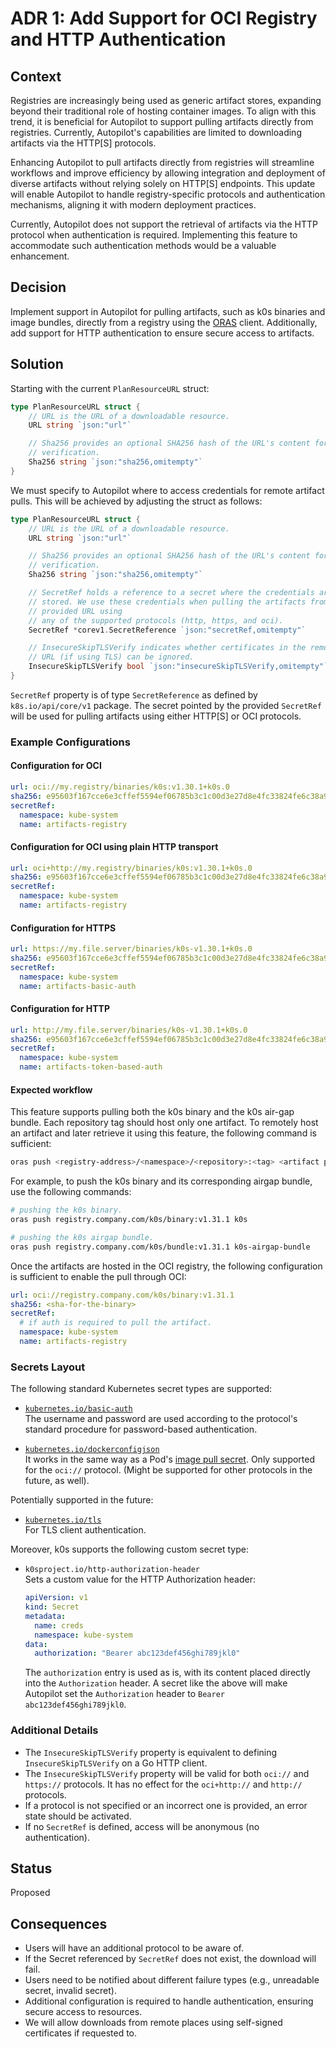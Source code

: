 # ADR 1: Add Support for OCI Registry and HTTP Authentication

## Context

Registries are increasingly being used as generic artifact stores, expanding
beyond their traditional role of hosting container images. To align with this
trend, it is beneficial for Autopilot to support pulling artifacts directly
from registries. Currently, Autopilot's capabilities are limited to downloading
artifacts via the HTTP\[S\] protocols.

Enhancing Autopilot to pull artifacts directly from registries will streamline
workflows and improve efficiency by allowing integration and deployment of
diverse artifacts without relying solely on HTTP\[S\] endpoints. This update
will enable Autopilot to handle registry-specific protocols and authentication
mechanisms, aligning it with modern deployment practices.

Currently, Autopilot does not support the retrieval of artifacts via the HTTP
protocol when authentication is required. Implementing this feature to
accommodate such authentication methods would be a valuable enhancement.

## Decision

Implement support in Autopilot for pulling artifacts, such as k0s binaries and
image bundles, directly from a registry using the
[ORAS](https://oras.land/docs/) client. Additionally, add support for HTTP
authentication to ensure secure access to artifacts.

## Solution

Starting with the current `PlanResourceURL` struct:

```go
type PlanResourceURL struct {
	// URL is the URL of a downloadable resource.
	URL string `json:"url"`

	// Sha256 provides an optional SHA256 hash of the URL's content for
	// verification.
	Sha256 string `json:"sha256,omitempty"`
}
```

We must specify to Autopilot where to access credentials for remote artifact
pulls. This will be achieved by adjusting the struct as follows:

```go
type PlanResourceURL struct {
	// URL is the URL of a downloadable resource.
	URL string `json:"url"`

	// Sha256 provides an optional SHA256 hash of the URL's content for
	// verification.
	Sha256 string `json:"sha256,omitempty"`

	// SecretRef holds a reference to a secret where the credentials are
	// stored. We use these credentials when pulling the artifacts from the
	// provided URL using
	// any of the supported protocols (http, https, and oci).
	SecretRef *corev1.SecretReference `json:"secretRef,omitempty"`

	// InsecureSkipTLSVerify indicates whether certificates in the remote
	// URL (if using TLS) can be ignored.
	InsecureSkipTLSVerify bool `json:"insecureSkipTLSVerify,omitempty"`
}
```

`SecretRef` property is of type `SecretReference` as defined by
`k8s.io/api/core/v1` package. The secret pointed by the provided `SecretRef`
will be used for pulling artifacts using either HTTP\[S\] or OCI protocols.

### Example Configurations

#### Configuration for OCI

```yaml
url: oci://my.registry/binaries/k0s:v1.30.1+k0s.0
sha256: e95603f167cce6e3cffef5594ef06785b3c1c00d3e27d8e4fc33824fe6c38a99
secretRef:
  namespace: kube-system
  name: artifacts-registry
```

#### Configuration for OCI using plain HTTP transport

```yaml
url: oci+http://my.registry/binaries/k0s:v1.30.1+k0s.0
sha256: e95603f167cce6e3cffef5594ef06785b3c1c00d3e27d8e4fc33824fe6c38a99
secretRef:
  namespace: kube-system
  name: artifacts-registry
```

#### Configuration for HTTPS

```yaml
url: https://my.file.server/binaries/k0s-v1.30.1+k0s.0
sha256: e95603f167cce6e3cffef5594ef06785b3c1c00d3e27d8e4fc33824fe6c38a99
secretRef:
  namespace: kube-system
  name: artifacts-basic-auth
```

#### Configuration for HTTP

```yaml
url: http://my.file.server/binaries/k0s-v1.30.1+k0s.0
sha256: e95603f167cce6e3cffef5594ef06785b3c1c00d3e27d8e4fc33824fe6c38a99
secretRef:
  namespace: kube-system
  name: artifacts-token-based-auth
```

#### Expected workflow

This feature supports pulling both the k0s binary and the k0s air-gap bundle.
Each repository tag should host only one artifact. To remotely host an artifact
and later retrieve it using this feature, the following command is sufficient:

```sh
oras push <registry-address>/<namespace>/<repository>:<tag> <artifact path>
```

For example, to push the k0s binary and its corresponding airgap bundle, use
the following commands:

```sh
# pushing the k0s binary.
oras push registry.company.com/k0s/binary:v1.31.1 k0s

# pushing the k0s airgap bundle.
oras push registry.company.com/k0s/bundle:v1.31.1 k0s-airgap-bundle
```

Once the artifacts are hosted in the OCI registry, the following configuration
is sufficient to enable the pull through OCI:

```yaml
url: oci://registry.company.com/k0s/binary:v1.31.1
sha256: <sha-for-the-binary>
secretRef:
  # if auth is required to pull the artifact.
  namespace: kube-system
  name: artifacts-registry
```

### Secrets Layout

The following standard Kubernetes secret types are supported:

- [`kubernetes.io/basic-auth`](https://kubernetes.io/docs/concepts/configuration/secret/#basic-authentication-secret)<br>
  The username and password are used according to the protocol's standard
  procedure for password-based authentication.

- [`kubernetes.io/dockerconfigjson`](https://kubernetes.io/docs/concepts/configuration/secret/#docker-config-secrets)<br>
   It works in the same way as a Pod's [image pull secret]. Only supported for
  the `oci://` protocol. (Might be supported for other protocols in the future,
  as well).

[image pull secret]: https://kubernetes.io/docs/tasks/configure-pod-container/pull-image-private-registry/

Potentially supported in the future:

- [`kubernetes.io/tls`](https://kubernetes.io/docs/concepts/configuration/secret/#tls-secrets)<br>
  For TLS client authentication.

Moreover, k0s supports the following custom secret type:

- `k0sproject.io/http-authorization-header`<br>
  Sets a custom value for the HTTP Authorization header:

  ```yaml
  apiVersion: v1
  kind: Secret
  metadata:
    name: creds
    namespace: kube-system
  data:
    authorization: "Bearer abc123def456ghi789jkl0"
  ```

  The `authorization` entry is used as is, with its content placed directly into
  the `Authorization` header. A secret like the above will make Autopilot set
  the `Authorization` header to `Bearer abc123def456ghi789jkl0`.

### Additional Details

- The `InsecureSkipTLSVerify` property is equivalent to defining
  `InsecureSkipTLSVerify` on a Go HTTP client.
- The `InsecureSkipTLSVerify` property will be valid for both `oci://` and
  `https://` protocols. It has no effect for the `oci+http://` and `http://`
  protocols.
- If a protocol is not specified or an incorrect one is provided, an error
  state should be activated.
- If no `SecretRef` is defined, access will be anonymous (no authentication).

## Status

Proposed

## Consequences

- Users will have an additional protocol to be aware of.
- If the Secret referenced by `SecretRef` does not exist, the download will
  fail.
- Users need to be notified about different failure types (e.g., unreadable
  secret, invalid secret).
- Additional configuration is required to handle authentication, ensuring
  secure access to resources.
- We will allow downloads from remote places using self-signed certificates if
  requested to.
